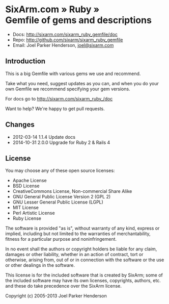 # SixArm.com » Ruby » <br> Gemfile of gems and descriptions

* Docs: <http://sixarm.com/sixarm_ruby_gemfile/doc>
* Repo: <http://github.com/sixarm/sixarm_ruby_gemfile>
* Email: Joel Parker Henderson, <joel@sixarm.com>

## Introduction

This is a big Gemfile with various gems we use and recommend.

Take what you need, suggest updates as you can, and when you
do your own Gemfile we recommend specifying your gem versions.

For docs go to <http://sixarm.com/sixarm_ruby_/doc>

Want to help? We're happy to get pull requests.


## Changes

* 2012-03-14 1.1.4 Update docs
* 2014-10-31 2.0.0 Upgrade for Ruby 2 & Rails 4


## License

You may choose any of these open source licenses:

  * Apache License
  * BSD License
  * CreativeCommons License, Non-commercial Share Alike
  * GNU General Public License Version 2 (GPL 2)
  * GNU Lesser General Public License (LGPL)
  * MIT License
  * Perl Artistic License
  * Ruby License

The software is provided "as is", without warranty of any kind, 
express or implied, including but not limited to the warranties of 
merchantability, fitness for a particular purpose and noninfringement. 

In no event shall the authors or copyright holders be liable for any 
claim, damages or other liability, whether in an action of contract, 
tort or otherwise, arising from, out of or in connection with the 
software or the use or other dealings in the software.

This license is for the included software that is created by SixArm;
some of the included software may have its own licenses, copyrights, 
authors, etc. and these do take precedence over the SixArm license.

Copyright (c) 2005-2013 Joel Parker Henderson
